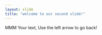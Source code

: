 ```yaml
---
layout: slide
title: "welcome to our second slide!"
---
```

MMM Your text,
Use  the  left arrow   to go  back!
